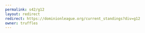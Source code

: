 ```yaml
---
permalink: s42/g12
layout: redirect
redirect: https://dominionleague.org/current_standings?div=g12
owner: truffles
---
```

